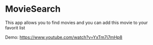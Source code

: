 # MovieSearch 
This app allows you to find movies and you can add this movie to your favorit list 

Demo: https://www.youtube.com/watch?v=YxTm7i7mHp8
